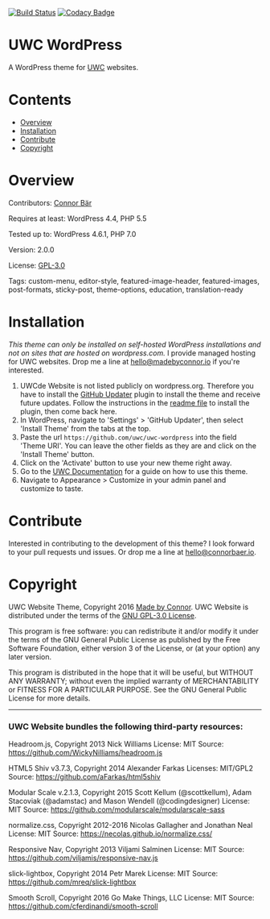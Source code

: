 [![Build Status](https://travis-ci.org/uwc/uwc-wordpress.svg?branch=development)](https://travis-ci.org/uwc/uwc-wordpress) [![Codacy Badge](https://api.codacy.com/project/badge/Grade/6acc8e447ec54e208f1c08505ebd3afc)](https://www.codacy.com/app/connor_baer/uwc-wordpress)

# UWC WordPress

A WordPress theme for [UWC](http://uwc.org) websites.


# Contents

- [Overview](#Overview)
- [Installation](#Installation)
- [Contribute](#Contribute)
- [Copyright](#Copyright)


# Overview

Contributors: [Connor Bär](http://madebyconnor.de)

Requires at least: WordPress 4.4, PHP 5.5

Tested up to: WordPress 4.6.1, PHP 7.0

Version: 2.0.0

License: [GPL-3.0](#Copyright)

Tags: custom-menu, editor-style, featured-image-header, featured-images, post-formats, sticky-post, theme-options, education, translation-ready


# Installation

*This theme can only be installed on self-hosted WordPress installations and not on sites that are hosted on wordpress.com.* I provide managed hosting for UWC websites. Drop me a line at [hello@madebyconnor.io](mailto:hello@madebyconnor.io) if you're interested.

1. UWCde Website is not listed publicly on wordpress.org. Therefore you have to install the [GitHub Updater](https://github.com/afragen/github-updater) plugin to install the theme and receive future updates. Follow the instructions in the [readme file](https://github.com/afragen/github-updater#upload) to install the plugin, then come back here.
2. In WordPress, navigate to 'Settings' > 'GitHub Updater', then select 'Install Theme' from the tabs at the top.
3. Paste the url `https://github.com/uwc/uwc-wordpress` into the field 'Theme URI'. You can leave the other fields as they are and click on the 'Install Theme' button.
4. Click on the 'Activate' button to use your new theme right away.
5. Go to the [UWC Documentation](https://docs.uwc.io) for a guide on how to use this theme.
6. Navigate to Appearance > Customize in your admin panel and customize to taste.


# Contribute

Interested in contributing to the development of this theme? I look forward to your pull requests und issues. Or drop me a line at [hello@connorbaer.io](mailto:hello@connorbaer.io).


# Copyright

UWC Website Theme, Copyright 2016 [Made by Connor](http://madebyconnor.io). UWC Website is distributed under the terms of the [GNU GPL-3.0 License](https://github.com/uwc/uwc-wordpress/blob/master/LICENSE.md).

This program is free software: you can redistribute it and/or modify it under the terms of the GNU General Public License as published by the Free Software Foundation, either version 3 of the License, or (at your option) any later version.

This program is distributed in the hope that it will be useful, but WITHOUT ANY WARRANTY; without even the implied warranty of MERCHANTABILITY or FITNESS FOR A PARTICULAR PURPOSE. See the GNU General Public License for more details.

---

### UWC Website bundles the following third-party resources:

Headroom.js, Copyright 2013 Nick Williams License: MIT Source: https://github.com/WickyNilliams/headroom.js

HTML5 Shiv v3.7.3, Copyright 2014 Alexander Farkas Licenses: MIT/GPL2 Source: https://github.com/aFarkas/html5shiv

Modular Scale v.2.1.3, Copyright 2015 Scott Kellum (@scottkellum), Adam Stacoviak (@adamstac) and Mason Wendell (@codingdesigner) License: MIT Source: https://github.com/modularscale/modularscale-sass

normalize.css, Copyright 2012-2016 Nicolas Gallagher and Jonathan Neal License: MIT Source: https://necolas.github.io/normalize.css/

Responsive Nav, Copyright 2013 Viljami Salminen License: MIT Source:
https://github.com/viljamis/responsive-nav.js

slick-lightbox, Copyright 2014 Petr Marek License: MIT Source: https://github.com/mreq/slick-lightbox

Smooth Scroll, Copyright 2016 Go Make Things, LLC License: MIT Source:
https://github.com/cferdinandi/smooth-scroll
